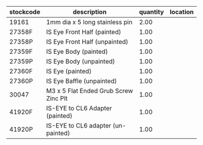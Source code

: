 |stockcode|description|quantity|location|
|---------|-----------|--------|--------|
|19161|1mm dia x 5 long stainless pin|2.00||
|27358F|IS Eye Front Half (painted)|1.00||
|27358P|IS Eye Front Half (unpainted)|1.00||
|27359F|IS Eye Body (painted)|1.00||
|27359P|IS Eye Body (unpainted)|1.00||
|27360F|IS Eye (painted)|1.00||
|27360P|IS Eye Baffle (unpainted)|1.00||
|30047|M3 x 5 Flat Ended Grub Screw Zinc Plt|1.00||
|41920F|IS-EYE to CL6 Adapter (painted)|1.00||
|41920P|IS-EYE to CL6 adapter (un-painted)|1.00||
